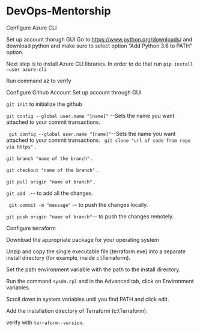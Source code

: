 # DevOps-Mentorship

Configure Azure CLI

Set up account thorugh GUI
Go to https://www.python.org/downloads/ and download python and  make sure to select option “Add Python 3.6 to PATH” option.

Next step is to install Azure CLI libraries. In order to do that run ``` pip install –user azure-cli ```

Run command az to verify

Configure Github Account
Set up account through GUI

``` git init ``` to initialize the github

``` git config --global user.name "[name]" ``` --Sets the name you want attached to your commit transactions.

``` git config --global user.name "[name]"```--Sets the name you want attached to your commit transactions.
``` git clone "url of code from repo via https"``` .

``` git branch "name of the branch" ``` .

``` git checkout "name of the branch" ``` .

``` git pull origin "name of branch" ``` .

``` git add . ```-- to add all the changes.

``` git commit -m "message"``` -- to push the changes locally.

``` git push origin "name of branch" ```-- to push the changes remotely.


Configure terraform

Download the appropriate package for your operating system

Unzip and copy the single executable file (terraform.exe) into a separate install directory (for example, inside c:\Terraform).
 
Set the path environment variable with the path to the install directory.

Run the command ``` sysdm.cpl ``` and in the Advanced tab, click on Environment variables.

Scroll down in system variables until you find PATH and click edit.

Add the installation directory of Terraform (c:\Terraform). 

verify with ``` terraform--version ```.
